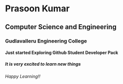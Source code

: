# Prasoon Kumar
## Computer Science and Engineering 
### Gudlavalleru Engineering College
#### Just started Exploring Github Student Developer Pack
##### It is very excited to learn new things
###### Happy Learning!!
